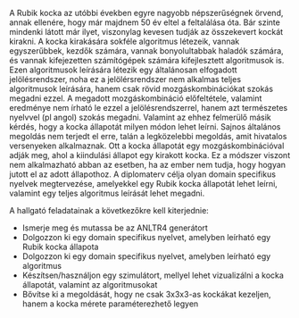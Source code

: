 A Rubik kocka az utóbbi években egyre nagyobb népszerűségnek örvend, annak ellenére, hogy már majdnem 50 év eltel a feltalálása óta. Bár szinte mindenki látott már ilyet, viszonylag kevesen tudják az összekevert kockát kirakni. A kocka kirakására sokféle algoritmus létezeik, vannak egyszerűbbek, kezdők számára, vannak bonyolultabbak haladók számára, és vannak kifejezetten számítógépek számára kifejlesztett algoritmusok is. Ezen algoritmusok leírására létezik egy általánosan elfogadott jelölésrendszer, noha ez a jelölérsrendszer nem alkalmas teljes algoritmusok leírására, hanem csak rövid mozgáskombinációkat szokás megadni ezzel. A megadott mozgáskombináció előfeltétele, valamint eredménye nem írható le ezzel a jelölésrendszerrel, hanem azt természetes nyelvvel (pl angol) szokás megadni.
Valamint az ehhez felmerülő másik kérdés, hogy a kocka állapotát milyen módon lehet leírni. Sajnos általános megoldás nem terjedt el erre, talán a legközelebbi megoldás, amit hivatalos versenyeken alkalmaznak. Ott a kocka állapotát egy mozgáskombinációval adják meg, ahol a kiindulási állapot egy kirakott kocka. Ez a módszer viszont nem alkalmazható abban az esetben, ha az ember nem tudja, hogy hogyan jutott el az adott állapothoz.
A diplomaterv célja olyan domain specifikus nyelvek megtervezése, amelyekkel egy Rubik kocka állapotát lehet leírni, valamint egy teljes algoritmus leírását lehet megadni.

A hallgató feladatainak a következőkre kell kiterjednie:
- Ismerje meg és mutassa be az ANLTR4 generátort
- Dolgozzon ki egy domain specifikus nyelvet, amelyben leírható egy Rubik kocka állapota
- Dolgozzon ki egy domain specifikus nyelvet, amelyben leírható egy algoritmus
- Készítsen/használjon egy szimulátort, mellyel lehet vizualizálni a kocka állapotát, valamint az algoritmusokat
- Bővítse ki a megoldását, hogy ne csak 3x3x3-as kockákat kezeljen, hanem a kocka mérete paraméterezhető legyen